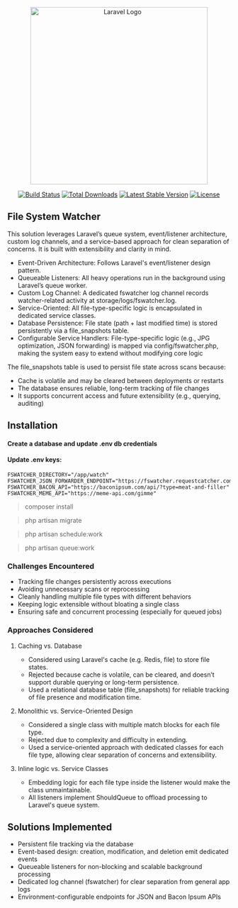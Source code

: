 <p align="center"><a href="https://laravel.com" target="_blank"><img src="https://raw.githubusercontent.com/laravel/art/master/logo-lockup/5%20SVG/2%20CMYK/1%20Full%20Color/laravel-logolockup-cmyk-red.svg" width="400" alt="Laravel Logo"></a></p>

<p align="center">
<a href="https://github.com/laravel/framework/actions"><img src="https://github.com/laravel/framework/workflows/tests/badge.svg" alt="Build Status"></a>
<a href="https://packagist.org/packages/laravel/framework"><img src="https://img.shields.io/packagist/dt/laravel/framework" alt="Total Downloads"></a>
<a href="https://packagist.org/packages/laravel/framework"><img src="https://img.shields.io/packagist/v/laravel/framework" alt="Latest Stable Version"></a>
<a href="https://packagist.org/packages/laravel/framework"><img src="https://img.shields.io/packagist/l/laravel/framework" alt="License"></a>
</p>

## File System Watcher

This solution leverages Laravel’s queue system, event/listener architecture, custom log channels, and a service-based approach for clean separation of concerns. 
It is built with extensibility and clarity in mind.

- Event-Driven Architecture: Follows Laravel's event/listener design pattern.
- Queueable Listeners: All heavy operations run in the background using Laravel’s queue worker.
- Custom Log Channel: A dedicated fswatcher log channel records watcher-related activity at storage/logs/fswatcher.log.
- Service-Oriented: All file-type-specific logic is encapsulated in dedicated service classes.
- Database Persistence: File state (path + last modified time) is stored persistently via a file_snapshots table.
- Configurable Service Handlers: File-type-specific logic (e.g., JPG optimization, JSON forwarding) is mapped via config/fswatcher.php, making the system easy to extend without modifying core logic

The file_snapshots table is used to persist file state across scans because:
- Cache is volatile and may be cleared between deployments or restarts
- The database ensures reliable, long-term tracking of file changes
- It supports concurrent access and future extensibility (e.g., querying, auditing)

## Installation

#### Create a database and update .env db credentials
#### Update .env keys:

```dotenv
FSWATCHER_DIRECTORY="/app/watch"
FSWATCHER_JSON_FORWARDER_ENDPOINT="https://fswatcher.requestcatcher.com/"
FSWATCHER_BACON_API="https://baconipsum.com/api/?type=meat-and-filler"
FSWATCHER_MEME_API="https://meme-api.com/gimme"
```

> composer install

> php artisan migrate

> php artisan schedule:work

> php artisan queue:work



### Challenges Encountered
- Tracking file changes persistently across executions
- Avoiding unnecessary scans or reprocessing
- Cleanly handling multiple file types with different behaviors
- Keeping logic extensible without bloating a single class
- Ensuring safe and concurrent processing (especially for queued jobs)

### Approaches Considered
1. Caching vs. Database
   - Considered using Laravel's cache (e.g. Redis, file) to store file states.
   - Rejected because cache is volatile, can be cleared, and doesn’t support durable querying or long-term persistence.
   - Used a relational database table (file_snapshots) for reliable tracking of file presence and modification time.

2. Monolithic vs. Service-Oriented Design
   - Considered a single class with multiple match blocks for each file type.
   - Rejected due to complexity and difficulty in extending.
   - Used a service-oriented approach with dedicated classes for each file type, allowing clear separation of concerns and extensibility.

3. Inline logic vs. Service Classes 
   - Embedding logic for each file type inside the listener would make the class unmaintainable.
   - All listeners implement ShouldQueue to offload processing to Laravel's queue system.


## Solutions Implemented

- Persistent file tracking via the database
- Event-based design: creation, modification, and deletion emit dedicated events
- Queueable listeners for non-blocking and scalable background processing
- Dedicated log channel (fswatcher) for clear separation from general app logs
- Environment-configurable endpoints for JSON and Bacon Ipsum APIs
